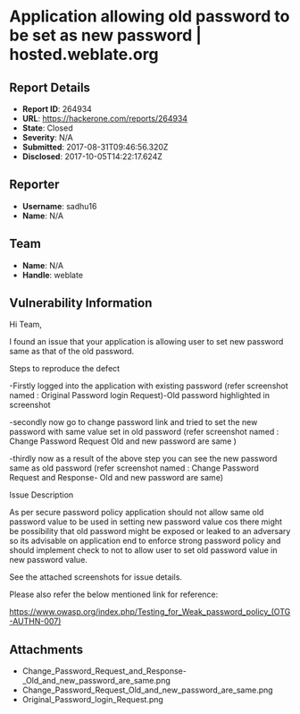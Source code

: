 #  Application allowing old password to be set as new password | hosted.weblate.org

## Report Details
- **Report ID**: 264934
- **URL**: https://hackerone.com/reports/264934
- **State**: Closed
- **Severity**: N/A
- **Submitted**: 2017-08-31T09:46:56.320Z
- **Disclosed**: 2017-10-05T14:22:17.624Z

## Reporter
- **Username**: sadhu16
- **Name**: N/A

## Team
- **Name**: N/A
- **Handle**: weblate

## Vulnerability Information
Hi Team,

I found an issue that your application is allowing user to set new password same as that of the old password.

Steps to reproduce the defect

-Firstly logged into the application with existing password (refer screenshot named : Original Password login Request)-Old password highlighted in screenshot

-secondly now go to change password link and tried to set the new password with same value set in old password (refer screenshot named : Change Password Request Old and new password are same )

-thirdly now as a result of the above step you can see the new password same as old password (refer screenshot named : Change Password Request and Response- Old and new password are same)


Issue Description

As per secure password policy application should not allow same old password value to be used in setting new password value cos there might be possibility that old password might be exposed or leaked to an adversary so its advisable on application end to enforce strong password policy and should implement check to not to allow user to set old password value in new password value.

See the attached screenshots for issue details.

Please also refer the below mentioned link for reference:

https://www.owasp.org/index.php/Testing_for_Weak_password_policy_(OTG-AUTHN-007)

## Attachments
- Change_Password_Request_and_Response-_Old_and_new_password_are_same.png
- Change_Password_Request_Old_and_new_password_are_same.png
- Original_Password_login_Request.png
